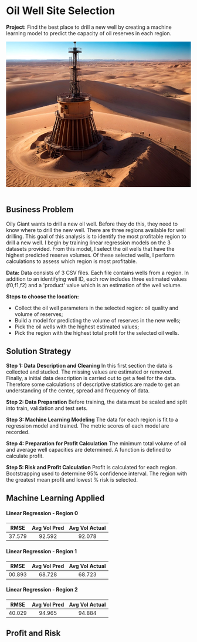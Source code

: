 # Oil Well Site Selection

**Project:** Find the best place to drill a new well by creating a machine learning model to predict the capacity of oil reserves in each region.

<div align="center">
    <img alt="oil" src="https://github.com/nelsonj1614/Data_Projects_TripleTen/blob/004e565c6c19f9c83ae66a4bd4ff8d80f96a0f7d/03_Oil_Well_Site_Selection_Project/Photos/hfsfsa_872e325a773b5c37cf2a7917d675a44fb83b7992.jpg">
</div>

<br>

## Business Problem
Oily Giant wants to drill a new oil well. Before they do this, they need to know where to drill the new well. There are three regions available for well drilling. This goal of this analysis is to identify the most profitable region to drill a new well.
I begin by training linear regression models on the 3 datasets provided. From this model, I select the oil wells that have the highest predicted reserve volumes. Of these selected wells, I perform calculations to assess which region is most profitable. 

**Data:** Data consists of 3 CSV files. Each file contains wells from a region. In addition to an identifying well ID, each row includes three estimated values (f0,f1,f2) and a 'product' value which is an estimation of the well volume.

**Steps to choose the location:**

- Collect the oil well parameters in the selected region: oil quality and volume of reserves;
- Build a model for predicting the volume of reserves in the new wells;
- Pick the oil wells with the highest estimated values;
- Pick the region with the highest total profit for the selected oil wells.

## Solution Strategy

**Step 1: Data Description and Cleaning**
 In this first section the data is collected and studied. The missing values are estimated or removed. Finally, a initial data description is carried out to get a feel for the data. Therefore some calculations of descriptive statistics are made to get an understanding of the center, spread and frequency of data.

**Step 2: Data Preparation**
Before training, the data must be scaled and split into train, validation and test sets.

**Step 3: Machine Learning Modeling**
The data for each region is fit to a regression model and trained. The metric scores of each model are recorded.

**Step 4: Preparation for Profit Calculation**
The minimum total volume of oil and average well capacities are determined. A function is defined to calculate profit.

**Step 5: Risk and Profit Calculation**
Profit is calculated for each region. Bootstrapping used to determine 95% confidence interval. The region with the greatest mean profit and lowest % risk is selected.

## Machine Learning Applied

#### Linear Regression - Region 0

|  RMSE  | Avg Vol Pred | Avg Vol Actual |
|:------:|:------------:|:--------------:|
| 37.579 |    92.592    |     92.078     |

#### Linear Regression - Region 1

|  RMSE  | Avg Vol Pred | Avg Vol Actual |
|:------:|:------------:|:--------------:|
| 00.893 |    68.728    |     68.723     |

#### Linear Regression - Region 2

|  RMSE  | Avg Vol Pred | Avg Vol Actual |
|:------:|:------------:|:--------------:|
| 40.029 |    94.965    |     94.884     |

## Profit and Risk
